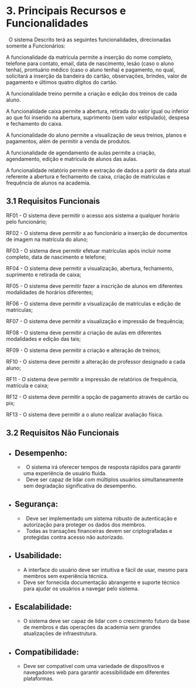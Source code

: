 # 3. Principais Recursos e Funcionalidades #

` `O sistema Descrito terá as seguintes funcionalidades, direcionadas somente a Funcionários:

A funcionalidade da matrícula permite a inserção do nome completo, telefone para contato, email, data de nascimento, lesão (caso o aluno tenha), prontuário médico (caso o aluno tenha) e pagamento, no qual, solicitará a inserção da bandeira do cartão, observações, brindes, valor de pagamento e últimos quatro dígitos do cartão.

A funcionalidade treino permite a criação e edição dos treinos de cada aluno.

A funcionalidade caixa permite a abertura, retirada do valor igual ou inferior ao que foi inserido na abertura, suprimento (sem valor estipulado), despesa e fechamento do caixa.


A funcionalidade do aluno permite a visualização de seus treinos, planos e pagamentos, além de permitir a venda de produtos.

A funcionalidade de agendamento de aulas permite a criação, agendamento, edição e matrícula de alunos das aulas.

A funcionalidade relatório permite e extração de dados a partir da data atual referente a abertura e fechamento de caixa, criação de matrículas e frequência de alunos na academia.

## 3.1 Requisitos Funcionais ##

RF01 - O sistema deve permitir o acesso aos sistema a qualquer horário pelo funcionário;

RF02 - O sistema deve permitir a ao funcionário a inserção de documentos de imagem na matrícula do aluno;

RF03 - O sistema deve permitir efetuar matrículas após incluir nome completo, data de nascimento e telefone;

RF04 - O sistema deve permitir a visualização, abertura, fechamento, suprimento e retirada de caixa;

RF05 - O sistema deve permitir fazer a inscrição de alunos em diferentes modalidades de horários diferentes;

RF06 - O sistema deve permitir a visualização de matrículas e edição de matrículas;

RF07 - O sistema deve permitir a visualização e impressão de frequência;

RF08 - O sistema deve permitir a criação de aulas em diferentes modalidades e edição das tais;

RF09 - O sistema deve permitir a criação e alteração de treinos;

RF10 - O sistema deve permitir a alteração de professor designado a cada aluno;

RF11 - O sistema deve permitir a impressão de relatórios de frequência, matrícula e caixa;

RF12 - O sistema deve permitir a opção de pagamento através de cartão ou pix;

RF13 - O sistema deve permitir a o aluno realizar avaliação física.

## 3.2 Requisitos Não Funcionais ##

- ## Desempenho: ##
  - ` `O sistema irá oferecer tempos de resposta rápidos para garantir uma experiência de usuário fluida.	
  - ` `Deve ser capaz de lidar com múltiplos usuários simultaneamente sem degradação significativa de desempenho.
- ## Segurança: ##
  - ` `Deve ser implementado um sistema robusto de autenticação e autorização para proteger os dados dos membros.
  - ` `Todas as transações financeiras devem ser criptografadas e protegidas contra acesso não autorizado.
- ## Usabilidade: ##
  - A interface do usuário deve ser intuitiva e fácil de usar, mesmo para membros sem experiência técnica.
  - Deve ser fornecida documentação abrangente e suporte técnico para ajudar os usuários a navegar pelo sistema.
- ## Escalabilidade: ##
  - O sistema deve ser capaz de lidar com o crescimento futuro da base de membros e das operações da academia sem grandes atualizações de infraestrutura.
- ## Compatibilidade: ##
  - Deve ser compatível com uma variedade de dispositivos e navegadores web para garantir acessibilidade em diferentes plataformas.